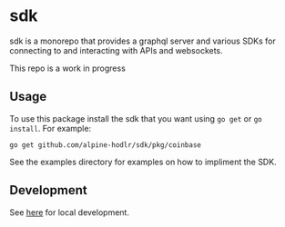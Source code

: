 # sdk

sdk is a monorepo that provides a graphql server and various SDKs for connecting to and interacting with APIs and websockets.

This repo is a work in progress

## Usage

To use this package install the sdk that you want using `go get` or `go install`.  For example:

```
go get github.com/alpine-hodlr/sdk/pkg/coinbase
```

See the examples directory for examples on how to impliment the SDK.

## Development

See [here](https://github.com/alpine-hodler/sdk/blob/main/docs/development.md#development) for local development.
